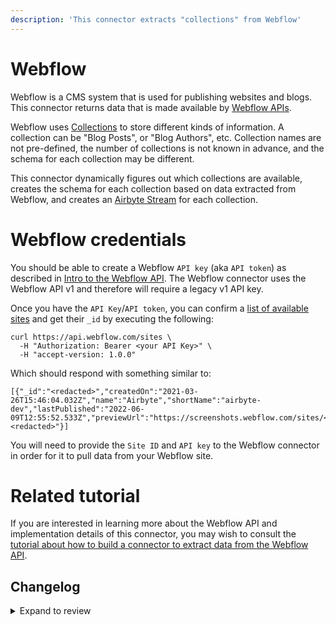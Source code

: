 ```yaml
---
description: 'This connector extracts "collections" from Webflow'
---
```


# Webflow

Webflow is a CMS system that is used for publishing websites and blogs. This connector returns data that is made available by [Webflow APIs](https://developers.webflow.com/).

Webflow uses [Collections](https://developers.webflow.com/#collections) to store different kinds of information. A collection can be "Blog Posts", or "Blog Authors", etc. Collection names are not pre-defined, the number of collections is not known in advance, and the schema for each collection may be different.

This connector dynamically figures out which collections are available, creates the schema for each collection based on data extracted from Webflow, and creates an [Airbyte Stream](https://docs.airbyte.com/connector-development/cdk-python/full-refresh-stream/) for each collection.

# Webflow credentials

You should be able to create a Webflow `API key` (aka `API token`) as described in [Intro to the Webflow API](https://university.webflow.com/lesson/intro-to-the-webflow-api). The Webflow connector uses the Webflow API v1 and therefore will require a legacy v1 API key.

Once you have the `API Key`/`API token`, you can confirm a [list of available sites](https://developers.webflow.com/#sites) and get their `_id` by executing the following:

```
curl https://api.webflow.com/sites \
  -H "Authorization: Bearer <your API Key>" \
  -H "accept-version: 1.0.0"
```

Which should respond with something similar to:

```
[{"_id":"<redacted>","createdOn":"2021-03-26T15:46:04.032Z","name":"Airbyte","shortName":"airbyte-dev","lastPublished":"2022-06-09T12:55:52.533Z","previewUrl":"https://screenshots.webflow.com/sites/<redacted>","timezone":"America/Los_Angeles","database":"<redacted>"}]
```

You will need to provide the `Site ID` and `API key` to the Webflow connector in order for it to pull data from your Webflow site.

# Related tutorial

If you are interested in learning more about the Webflow API and implementation details of this connector, you may wish to consult the [tutorial about how to build a connector to extract data from the Webflow API](https://airbyte.com/tutorials/extract-data-from-the-webflow-api).

## Changelog

<details>
  <summary>Expand to review</summary>

| Version | Date       | Pull Request                                             | Subject                                                                |
| :------ | :--------- | :------------------------------------------------------- | :--------------------------------------------------------------------- |
| 0.1.18 | 2024-08-24 | [44724](https://github.com/airbytehq/airbyte/pull/44724) | Update dependencies |
| 0.1.17 | 2024-08-17 | [44347](https://github.com/airbytehq/airbyte/pull/44347) | Update dependencies |
| 0.1.16 | 2024-08-10 | [43620](https://github.com/airbytehq/airbyte/pull/43620) | Update dependencies |
| 0.1.15 | 2024-08-03 | [43240](https://github.com/airbytehq/airbyte/pull/43240) | Update dependencies |
| 0.1.14 | 2024-07-27 | [42646](https://github.com/airbytehq/airbyte/pull/42646) | Update dependencies |
| 0.1.13 | 2024-07-20 | [42297](https://github.com/airbytehq/airbyte/pull/42297) | Update dependencies |
| 0.1.12 | 2024-07-13 | [41690](https://github.com/airbytehq/airbyte/pull/41690) | Update dependencies |
| 0.1.11 | 2024-07-10 | [41482](https://github.com/airbytehq/airbyte/pull/41482) | Update dependencies |
| 0.1.10 | 2024-07-09 | [41280](https://github.com/airbytehq/airbyte/pull/41280) | Update dependencies |
| 0.1.9 | 2024-07-06 | [40996](https://github.com/airbytehq/airbyte/pull/40996) | Update dependencies |
| 0.1.8 | 2024-06-26 | [40549](https://github.com/airbytehq/airbyte/pull/40549) | Migrate off deprecated auth package |
| 0.1.7 | 2024-06-25 | [40259](https://github.com/airbytehq/airbyte/pull/40259) | Update dependencies |
| 0.1.6 | 2024-06-22 | [40009](https://github.com/airbytehq/airbyte/pull/40009) | Update dependencies |
| 0.1.5 | 2024-06-06 | [39151](https://github.com/airbytehq/airbyte/pull/39151) | [autopull] Upgrade base image to v1.2.2 |
| 0.1.4 | 2024-05-21 | [38498](https://github.com/airbytehq/airbyte/pull/38498) | [autopull] base image + poetry + up_to_date |
| 0.1.3 | 2022-12-11 | [33315](https://github.com/airbytehq/airbyte/pull/33315) | Updates CDK to latest version and adds additional properties to schema |
| 0.1.2 | 2022-07-14 | [14689](https://github.com/airbytehq/airbyte/pull/14689) | Webflow added IDs to streams |
| 0.1.1 | 2022-06-22 | [13617](https://github.com/airbytehq/airbyte/pull/13617) | Updates Spec Documentation URL |
| 0.1.0 | 2022-06-22 | [13617](https://github.com/airbytehq/airbyte/pull/13617) | Initial release |

</details>
